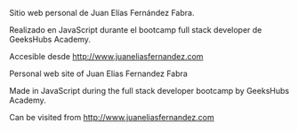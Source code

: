 Sitio web personal de Juan Elías Fernández Fabra. 

Realizado en JavaScript durante el bootcamp full stack developer de GeeksHubs Academy. 

Accesible desde http://www.juaneliasfernandez.com




Personal web site of Juan Elias Fernandez Fabra

Made in JavaScript during the full stack developer bootcamp by GeeksHubs Academy. 

Can be visited from http://www.juaneliasfernandez.com
